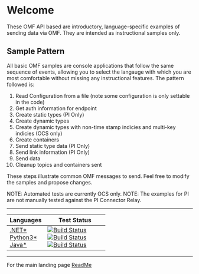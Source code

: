 Welcome
========

These OMF API based are introductory, language-specific examples of sending data via OMF. They are intended as instructional samples only.

Sample Pattern
--------------

All basic OMF samples are console applications that follow the same sequence of events, allowing you to select the langauge with which you are most comfortable without missing any instructional features. The pattern followed is:

1.  Read Configuration from a file (note some configuration is only settable in the code)
2.  Get auth information for endpoint
3.  Create static types (PI Only)
4.  Create dynamic types
5.  Create dynamic types with non-time stamp indicies and multi-key indicies (OCS only)
6.  Create containers
7.  Send static type data (PI Only)
8.  Send link information (PI Only)
9.  Send data 
10.  Cleanup topics and containers sent

These steps illustrate common OMF messages to send.  Feel free to modify the samples and propose changes.

NOTE: Automated tests are currently OCS only.
NOTE: The examples for PI are not manually tested against the PI Connector Relay.  


---------

|Languages|&nbsp;&nbsp;&nbsp;&nbsp;&nbsp;&nbsp;&nbsp;Test&nbsp;Status&nbsp;&nbsp;&nbsp;&nbsp;&nbsp;&nbsp;&nbsp;
------|------------
  <a href="OMF_API/">.NET*</a><br /><a href="Python3/">Python3*</a><br /><a href="Java/">Java*</a> | [![Build Status](https://osisoft.visualstudio.com/Engineering%20Incubation/_apis/build/status/OSIsoft_OCS_Samples-CI?branchName=master&jobName=OMF_APIDotNet)](https://osisoft.visualstudio.com/Engineering%20Incubation/_build/latest?definitionId=4334&branchName=master) <br />[![Build Status](https://osisoft.visualstudio.com/Engineering%20Incubation/_apis/build/status/OSIsoft_OCS_Samples-CI?branchName=master&jobName=OMF_APIPy)](https://osisoft.visualstudio.com/Engineering%20Incubation/_build/latest?definitionId=4334&branchName=master)<br />[![Build Status](https://osisoft.visualstudio.com/Engineering%20Incubation/_apis/build/status/OSIsoft_OCS_Samples-CI?branchName=master&jobName=OMF_JavaPy)](https://osisoft.visualstudio.com/Engineering%20Incubation/_build/latest?definitionId=4334&branchName=master)

----------

For the main landing page [ReadMe](https://github.com/osisoft/OCS-Samples)
